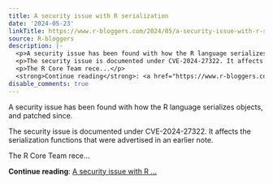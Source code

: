 ```yaml
---
title: A security issue with R serialization
date: '2024-05-23'
linkTitle: https://www.r-bloggers.com/2024/05/a-security-issue-with-r-serialization/
source: R-bloggers
description: |-
  <p>A security issue has been found with how the R language serializes objects, and patched since.</p>
  <p>The security issue is documented under CVE-2024-27322. It affects the serialization functions that were advertised in an earlier note.</p>
  <p>The R Core Team rece...</p>
  <strong>Continue reading</strong>: <a href="https://www.r-bloggers.com/2024/05/a-security-issue-with-r-serialization/">A security issue with R ...
disable_comments: true
---
```

<p>A security issue has been found with how the R language serializes objects, and patched since.</p>
<p>The security issue is documented under CVE-2024-27322. It affects the serialization functions that were advertised in an earlier note.</p>
<p>The R Core Team rece...</p>
<strong>Continue reading</strong>: <a href="https://www.r-bloggers.com/2024/05/a-security-issue-with-r-serialization/">A security issue with R ...